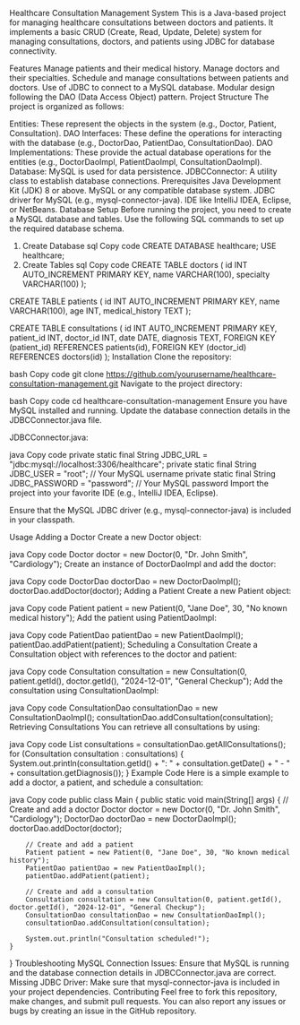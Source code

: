 Healthcare Consultation Management System
This is a Java-based project for managing healthcare consultations between doctors and patients. It implements a basic CRUD (Create, Read, Update, Delete) system for managing consultations, doctors, and patients using JDBC for database connectivity.

Features
Manage patients and their medical history.
Manage doctors and their specialties.
Schedule and manage consultations between patients and doctors.
Use of JDBC to connect to a MySQL database.
Modular design following the DAO (Data Access Object) pattern.
Project Structure
The project is organized as follows:

Entities: These represent the objects in the system (e.g., Doctor, Patient, Consultation).
DAO Interfaces: These define the operations for interacting with the database (e.g., DoctorDao, PatientDao, ConsultationDao).
DAO Implementations: These provide the actual database operations for the entities (e.g., DoctorDaoImpl, PatientDaoImpl, ConsultationDaoImpl).
Database: MySQL is used for data persistence.
JDBCConnector: A utility class to establish database connections.
Prerequisites
Java Development Kit (JDK) 8 or above.
MySQL or any compatible database system.
JDBC driver for MySQL (e.g., mysql-connector-java).
IDE like IntelliJ IDEA, Eclipse, or NetBeans.
Database Setup
Before running the project, you need to create a MySQL database and tables. Use the following SQL commands to set up the required database schema.

1. Create Database
sql
Copy code
CREATE DATABASE healthcare;
USE healthcare;
2. Create Tables
sql
Copy code
CREATE TABLE doctors (
    id INT AUTO_INCREMENT PRIMARY KEY,
    name VARCHAR(100),
    specialty VARCHAR(100)
);

CREATE TABLE patients (
    id INT AUTO_INCREMENT PRIMARY KEY,
    name VARCHAR(100),
    age INT,
    medical_history TEXT
);

CREATE TABLE consultations (
    id INT AUTO_INCREMENT PRIMARY KEY,
    patient_id INT,
    doctor_id INT,
    date DATE,
    diagnosis TEXT,
    FOREIGN KEY (patient_id) REFERENCES patients(id),
    FOREIGN KEY (doctor_id) REFERENCES doctors(id)
);
Installation
Clone the repository:

bash
Copy code
git clone https://github.com/yourusername/healthcare-consultation-management.git
Navigate to the project directory:

bash
Copy code
cd healthcare-consultation-management
Ensure you have MySQL installed and running. Update the database connection details in the JDBCConnector.java file.

JDBCConnector.java:

java
Copy code
private static final String JDBC_URL = "jdbc:mysql://localhost:3306/healthcare";
private static final String JDBC_USER = "root"; // Your MySQL username
private static final String JDBC_PASSWORD = "password"; // Your MySQL password
Import the project into your favorite IDE (e.g., IntelliJ IDEA, Eclipse).

Ensure that the MySQL JDBC driver (e.g., mysql-connector-java) is included in your classpath.

Usage
Adding a Doctor
Create a new Doctor object:

java
Copy code
Doctor doctor = new Doctor(0, "Dr. John Smith", "Cardiology");
Create an instance of DoctorDaoImpl and add the doctor:

java
Copy code
DoctorDao doctorDao = new DoctorDaoImpl();
doctorDao.addDoctor(doctor);
Adding a Patient
Create a new Patient object:

java
Copy code
Patient patient = new Patient(0, "Jane Doe", 30, "No known medical history");
Add the patient using PatientDaoImpl:

java
Copy code
PatientDao patientDao = new PatientDaoImpl();
patientDao.addPatient(patient);
Scheduling a Consultation
Create a Consultation object with references to the doctor and patient:

java
Copy code
Consultation consultation = new Consultation(0, patient.getId(), doctor.getId(), "2024-12-01", "General Checkup");
Add the consultation using ConsultationDaoImpl:

java
Copy code
ConsultationDao consultationDao = new ConsultationDaoImpl();
consultationDao.addConsultation(consultation);
Retrieving Consultations
You can retrieve all consultations by using:

java
Copy code
List<Consultation> consultations = consultationDao.getAllConsultations();
for (Consultation consultation : consultations) {
    System.out.println(consultation.getId() + ": " + consultation.getDate() + " - " + consultation.getDiagnosis());
}
Example Code
Here is a simple example to add a doctor, a patient, and schedule a consultation:

java
Copy code
public class Main {
    public static void main(String[] args) {
        // Create and add a doctor
        Doctor doctor = new Doctor(0, "Dr. John Smith", "Cardiology");
        DoctorDao doctorDao = new DoctorDaoImpl();
        doctorDao.addDoctor(doctor);

        // Create and add a patient
        Patient patient = new Patient(0, "Jane Doe", 30, "No known medical history");
        PatientDao patientDao = new PatientDaoImpl();
        patientDao.addPatient(patient);

        // Create and add a consultation
        Consultation consultation = new Consultation(0, patient.getId(), doctor.getId(), "2024-12-01", "General Checkup");
        ConsultationDao consultationDao = new ConsultationDaoImpl();
        consultationDao.addConsultation(consultation);

        System.out.println("Consultation scheduled!");
    }
}
Troubleshooting
MySQL Connection Issues: Ensure that MySQL is running and the database connection details in JDBCConnector.java are correct.
Missing JDBC Driver: Make sure that mysql-connector-java is included in your project dependencies.
Contributing
Feel free to fork this repository, make changes, and submit pull requests. You can also report any issues or bugs by creating an issue in the GitHub repository.

